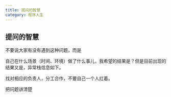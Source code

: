 ```yaml
---
title: 提问的智慧
category: 程序人生
---
```


## 提问的智慧

不要说大家有没有遇到这种问题，而是

自己在什么场景（时间、环境）做了什么事儿，我希望的结果是？但是目前出现的结果又是，异常栈信息如下。

找对相应的负责人，分工合作，不要自己一个人扛着。

把问题讲清楚
